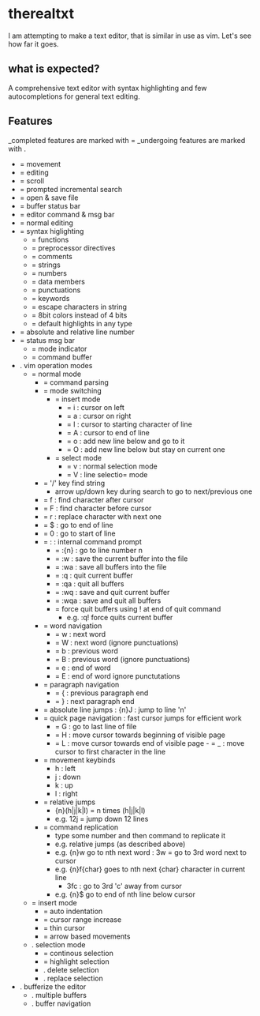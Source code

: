 # therealtxt
I am attempting to make a text editor, that is similar in use as vim. Let's see how far it goes.

## what is expected?
A comprehensive text editor with syntax highlighting and few autocompletions for general text editing.

## Features
_completed features are marked with =
_undergoing features are marked with .

- = movement
- = editing
- = scroll
- = prompted incremental search
- = open & save file
- = buffer status bar
- = editor command & msg bar
- = normal editing
- = syntax higlighting
    - = functions
    - = preprocessor directives
    - = comments
    - = strings
    - = numbers
    - = data members
    - = punctuations
    - = keywords
    - = escape characters in string
    - = 8bit colors instead of 4 bits
    - = default highlights in any type
- = absolute and relative line number
- = status msg bar
    - = mode indicator
    - = command buffer
- . vim operation modes
    - = normal mode
        - = command parsing
        - = mode switching
            - = insert mode
                - = i : cursor on left
                - = a : cursor on right
                - = I : cursor to starting character of line
                - = A : cursor to end of line
                - = o : add new line below and go to it
                - = O : add new line below but stay on current one
            - = select mode
                - = v : normal selection mode
                - = V : line selectio= mode
        - = '/' key find string
            - arrow up/down key during search to go to next/previous one
        - = f : find character after cursor
        - = F : find character before cursor
        - = r : replace character with next one
        - = $ : go to end of line
        - = 0 : go to start of line
        - = : : internal command prompt
            - = :{n} : go to line number n
            - = :w : save the current buffer into the file
            - = :wa : save all buffers into the file
            - = :q : quit current buffer
            - = :qa : quit all buffers
            - = :wq : save and quit current buffer
            - = :wqa : save and quit all buffers
            - = force quit buffers using ! at end of quit command
                - e.g. :q! force quits current buffer
        - = word navigation
            - = w : next word
            - = W : next word (ignore punctuations)
            - = b : previous word
            - = B : previous word (ignore punctuations)
            - = e : end of word
            - = E : end of word ignore punctutations
        - = paragraph navigation
            - = { : previous paragraph end
            - = } : next paragraph end
        - = absolute line jumps : {n}J : jump to line 'n'
        - = quick page navigation : fast cursor jumps for efficient work
            - = G : go to  last line of file
            - = H : move cursor towards beginning of visible page
            - = L : move cursor towards end of visible page
						- = _ : move cursor to first character in the line
        - = movement keybinds
            - h : left
            - j : down
            - k : up
            - l : right
        - = relative jumps
            - {n}(h|j|k|l) = n times (h|j|k|l)
            - e.g. 12j = jump down 12 lines
        - = command replication
            - type some number and then command to replicate it
            - e.g. relative jumps (as described above)
            - e.g. {n}w go to nth next word : 3w = go to 3rd word next to cursor 
            - e.g. {n}f{char} goes to nth next {char} character in current line
                - 3fc : go to 3rd 'c' away from cursor
            - e.g. {n}$ go to end of nth line below cursor
    - = insert mode
        - = auto indentation
        - = cursor range increase
        - = thin cursor
        - = arrow based movements
    - . selection mode
        - = continous selection
        - = highlight selection
        - . delete selection
        - . replace selection
- . bufferize the editor
    - . multiple buffers
    - . buffer navigation

